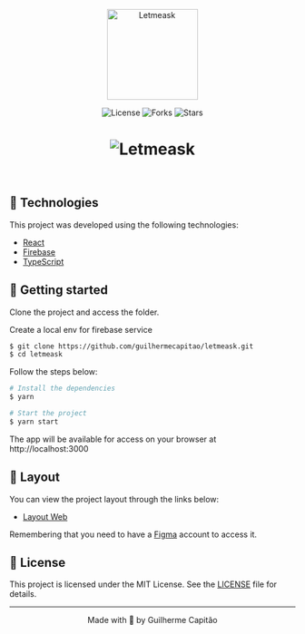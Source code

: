 <p align="center">
  <img alt="Letmeask" src=".github/logo.svg" width="160px">
</p>

<p align="center">
  <img  src="https://img.shields.io/static/v1?label=license&message=MIT&color=5965E0&labelColor=121214" alt="License">
  
  <img src="https://img.shields.io/github/forks/guilhermecapitao/letmeask?label=forks&message=MIT&color=5965E0&labelColor=121214" alt="Forks">     

  <img src="https://img.shields.io/github/stars/guilhermecapitao/letmeask?label=stars&message=MIT&color=5965E0&labelColor=121214" alt="Stars">
</p>

<h1 align="center">
    <img alt="Letmeask" title="Letmeask" src=".github/cover.svg" />
</h1>

<br>

## 🧪 Technologies

This project was developed using the following technologies:

- [React](https://reactjs.org)
- [Firebase](https://firebase.google.com/)
- [TypeScript](https://www.typescriptlang.org/)

## 🚀 Getting started

Clone the project and access the folder.

Create a local env for firebase service

```bash
$ git clone https://github.com/guilhermecapitao/letmeask.git
$ cd letmeask
```

Follow the steps below:
```bash
# Install the dependencies
$ yarn

# Start the project
$ yarn start
```
The app will be available for access on your browser at http://localhost:3000

## 🔖 Layout

You can view the project layout through the links below:

- [Layout Web](https://www.figma.com/file/u0BQK8rCf2KgzcukdRRCWh/Letmeask/duplicate) 

Remembering that you need to have a [Figma](http://figma.com/) account to access it.

## 📝 License

This project is licensed under the MIT License. See the [LICENSE](LICENSE.md) file for details.


---

<p align="center">Made with 💜 by Guilherme Capitão</p>
